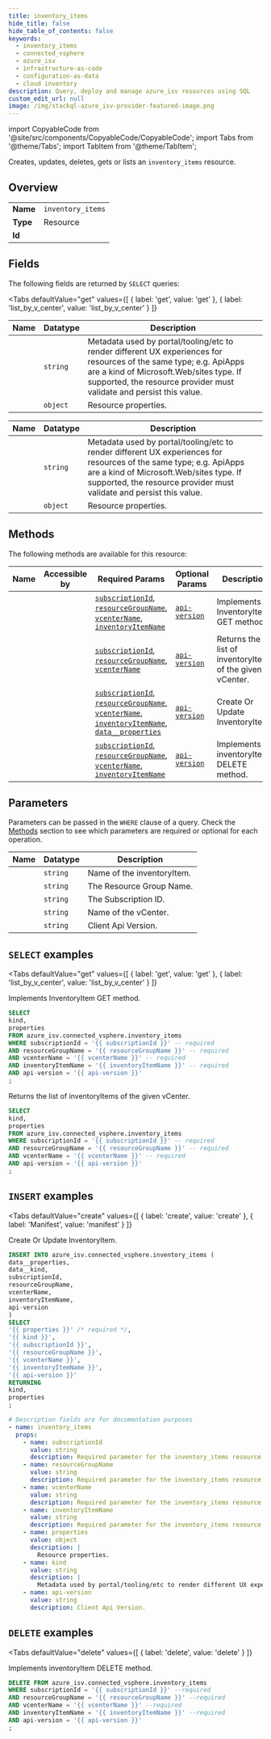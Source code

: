 ```yaml
--- 
title: inventory_items
hide_title: false
hide_table_of_contents: false
keywords:
  - inventory_items
  - connected_vsphere
  - azure_isv
  - infrastructure-as-code
  - configuration-as-data
  - cloud inventory
description: Query, deploy and manage azure_isv resources using SQL
custom_edit_url: null
image: /img/stackql-azure_isv-provider-featured-image.png
---
```


import CopyableCode from '@site/src/components/CopyableCode/CopyableCode';
import Tabs from '@theme/Tabs';
import TabItem from '@theme/TabItem';

Creates, updates, deletes, gets or lists an <code>inventory_items</code> resource.

## Overview
<table><tbody>
<tr><td><b>Name</b></td><td><code>inventory_items</code></td></tr>
<tr><td><b>Type</b></td><td>Resource</td></tr>
<tr><td><b>Id</b></td><td><CopyableCode code="azure_isv.connected_vsphere.inventory_items" /></td></tr>
</tbody></table>

## Fields

The following fields are returned by `SELECT` queries:

<Tabs
    defaultValue="get"
    values={[
        { label: 'get', value: 'get' },
        { label: 'list_by_v_center', value: 'list_by_v_center' }
    ]}
>
<TabItem value="get">

<table>
<thead>
    <tr>
    <th>Name</th>
    <th>Datatype</th>
    <th>Description</th>
    </tr>
</thead>
<tbody>
<tr>
    <td><CopyableCode code="kind" /></td>
    <td><code>string</code></td>
    <td>Metadata used by portal/tooling/etc to render different UX experiences for resources of the same type; e.g. ApiApps are a kind of Microsoft.Web/sites type.  If supported, the resource provider must validate and persist this value.</td>
</tr>
<tr>
    <td><CopyableCode code="properties" /></td>
    <td><code>object</code></td>
    <td>Resource properties.</td>
</tr>
</tbody>
</table>
</TabItem>
<TabItem value="list_by_v_center">

<table>
<thead>
    <tr>
    <th>Name</th>
    <th>Datatype</th>
    <th>Description</th>
    </tr>
</thead>
<tbody>
<tr>
    <td><CopyableCode code="kind" /></td>
    <td><code>string</code></td>
    <td>Metadata used by portal/tooling/etc to render different UX experiences for resources of the same type; e.g. ApiApps are a kind of Microsoft.Web/sites type.  If supported, the resource provider must validate and persist this value.</td>
</tr>
<tr>
    <td><CopyableCode code="properties" /></td>
    <td><code>object</code></td>
    <td>Resource properties.</td>
</tr>
</tbody>
</table>
</TabItem>
</Tabs>

## Methods

The following methods are available for this resource:

<table>
<thead>
    <tr>
    <th>Name</th>
    <th>Accessible by</th>
    <th>Required Params</th>
    <th>Optional Params</th>
    <th>Description</th>
    </tr>
</thead>
<tbody>
<tr>
    <td><a href="#get"><CopyableCode code="get" /></a></td>
    <td><CopyableCode code="select" /></td>
    <td><a href="#parameter-subscriptionId"><code>subscriptionId</code></a>, <a href="#parameter-resourceGroupName"><code>resourceGroupName</code></a>, <a href="#parameter-vcenterName"><code>vcenterName</code></a>, <a href="#parameter-inventoryItemName"><code>inventoryItemName</code></a></td>
    <td><a href="#parameter-api-version"><code>api-version</code></a></td>
    <td>Implements InventoryItem GET method.</td>
</tr>
<tr>
    <td><a href="#list_by_v_center"><CopyableCode code="list_by_v_center" /></a></td>
    <td><CopyableCode code="select" /></td>
    <td><a href="#parameter-subscriptionId"><code>subscriptionId</code></a>, <a href="#parameter-resourceGroupName"><code>resourceGroupName</code></a>, <a href="#parameter-vcenterName"><code>vcenterName</code></a></td>
    <td><a href="#parameter-api-version"><code>api-version</code></a></td>
    <td>Returns the list of inventoryItems of the given vCenter.</td>
</tr>
<tr>
    <td><a href="#create"><CopyableCode code="create" /></a></td>
    <td><CopyableCode code="insert" /></td>
    <td><a href="#parameter-subscriptionId"><code>subscriptionId</code></a>, <a href="#parameter-resourceGroupName"><code>resourceGroupName</code></a>, <a href="#parameter-vcenterName"><code>vcenterName</code></a>, <a href="#parameter-inventoryItemName"><code>inventoryItemName</code></a>, <a href="#parameter-data__properties"><code>data__properties</code></a></td>
    <td><a href="#parameter-api-version"><code>api-version</code></a></td>
    <td>Create Or Update InventoryItem.</td>
</tr>
<tr>
    <td><a href="#delete"><CopyableCode code="delete" /></a></td>
    <td><CopyableCode code="delete" /></td>
    <td><a href="#parameter-subscriptionId"><code>subscriptionId</code></a>, <a href="#parameter-resourceGroupName"><code>resourceGroupName</code></a>, <a href="#parameter-vcenterName"><code>vcenterName</code></a>, <a href="#parameter-inventoryItemName"><code>inventoryItemName</code></a></td>
    <td><a href="#parameter-api-version"><code>api-version</code></a></td>
    <td>Implements inventoryItem DELETE method.</td>
</tr>
</tbody>
</table>

## Parameters

Parameters can be passed in the `WHERE` clause of a query. Check the [Methods](#methods) section to see which parameters are required or optional for each operation.

<table>
<thead>
    <tr>
    <th>Name</th>
    <th>Datatype</th>
    <th>Description</th>
    </tr>
</thead>
<tbody>
<tr id="parameter-inventoryItemName">
    <td><CopyableCode code="inventoryItemName" /></td>
    <td><code>string</code></td>
    <td>Name of the inventoryItem.</td>
</tr>
<tr id="parameter-resourceGroupName">
    <td><CopyableCode code="resourceGroupName" /></td>
    <td><code>string</code></td>
    <td>The Resource Group Name.</td>
</tr>
<tr id="parameter-subscriptionId">
    <td><CopyableCode code="subscriptionId" /></td>
    <td><code>string</code></td>
    <td>The Subscription ID.</td>
</tr>
<tr id="parameter-vcenterName">
    <td><CopyableCode code="vcenterName" /></td>
    <td><code>string</code></td>
    <td>Name of the vCenter.</td>
</tr>
<tr id="parameter-api-version">
    <td><CopyableCode code="api-version" /></td>
    <td><code>string</code></td>
    <td>Client Api Version.</td>
</tr>
</tbody>
</table>

## `SELECT` examples

<Tabs
    defaultValue="get"
    values={[
        { label: 'get', value: 'get' },
        { label: 'list_by_v_center', value: 'list_by_v_center' }
    ]}
>
<TabItem value="get">

Implements InventoryItem GET method.

```sql
SELECT
kind,
properties
FROM azure_isv.connected_vsphere.inventory_items
WHERE subscriptionId = '{{ subscriptionId }}' -- required
AND resourceGroupName = '{{ resourceGroupName }}' -- required
AND vcenterName = '{{ vcenterName }}' -- required
AND inventoryItemName = '{{ inventoryItemName }}' -- required
AND api-version = '{{ api-version }}'
;
```
</TabItem>
<TabItem value="list_by_v_center">

Returns the list of inventoryItems of the given vCenter.

```sql
SELECT
kind,
properties
FROM azure_isv.connected_vsphere.inventory_items
WHERE subscriptionId = '{{ subscriptionId }}' -- required
AND resourceGroupName = '{{ resourceGroupName }}' -- required
AND vcenterName = '{{ vcenterName }}' -- required
AND api-version = '{{ api-version }}'
;
```
</TabItem>
</Tabs>


## `INSERT` examples

<Tabs
    defaultValue="create"
    values={[
        { label: 'create', value: 'create' },
        { label: 'Manifest', value: 'manifest' }
    ]}
>
<TabItem value="create">

Create Or Update InventoryItem.

```sql
INSERT INTO azure_isv.connected_vsphere.inventory_items (
data__properties,
data__kind,
subscriptionId,
resourceGroupName,
vcenterName,
inventoryItemName,
api-version
)
SELECT 
'{{ properties }}' /* required */,
'{{ kind }}',
'{{ subscriptionId }}',
'{{ resourceGroupName }}',
'{{ vcenterName }}',
'{{ inventoryItemName }}',
'{{ api-version }}'
RETURNING
kind,
properties
;
```
</TabItem>
<TabItem value="manifest">

```yaml
# Description fields are for documentation purposes
- name: inventory_items
  props:
    - name: subscriptionId
      value: string
      description: Required parameter for the inventory_items resource.
    - name: resourceGroupName
      value: string
      description: Required parameter for the inventory_items resource.
    - name: vcenterName
      value: string
      description: Required parameter for the inventory_items resource.
    - name: inventoryItemName
      value: string
      description: Required parameter for the inventory_items resource.
    - name: properties
      value: object
      description: |
        Resource properties.
    - name: kind
      value: string
      description: |
        Metadata used by portal/tooling/etc to render different UX experiences for resources of the same type; e.g. ApiApps are a kind of Microsoft.Web/sites type.  If supported, the resource provider must validate and persist this value.
    - name: api-version
      value: string
      description: Client Api Version.
```
</TabItem>
</Tabs>


## `DELETE` examples

<Tabs
    defaultValue="delete"
    values={[
        { label: 'delete', value: 'delete' }
    ]}
>
<TabItem value="delete">

Implements inventoryItem DELETE method.

```sql
DELETE FROM azure_isv.connected_vsphere.inventory_items
WHERE subscriptionId = '{{ subscriptionId }}' --required
AND resourceGroupName = '{{ resourceGroupName }}' --required
AND vcenterName = '{{ vcenterName }}' --required
AND inventoryItemName = '{{ inventoryItemName }}' --required
AND api-version = '{{ api-version }}'
;
```
</TabItem>
</Tabs>
